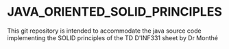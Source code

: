 # JAVA_ORIENTED_SOLID_PRINCIPLES
This git repository is intended to accommodate the java source code implementing the SOLID principles of the TD D'INF331 sheet by Dr Monthé
